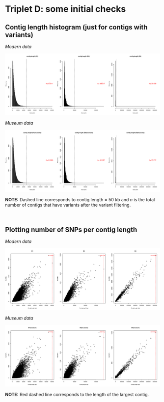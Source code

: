 # Triplet D: some initial checks


## Contig length histogram (just for contigs with variants)

*Modern data*

![D_modern2](./images/D.modern_contigsWithVariants.png)


*Museum data*


![D_museum2](./images/D.museum_contigsWithVariants.png)

**NOTE:** Dashed line corresponds to contig length = 50 kb and *n* is the total number of contigs that have variants after the variant filtering.

<br>

## Plotting number of SNPs per contig length 

*Modern data*

![D_modern1](./images/D.modern_nbSNPs_contigLength.png)


*Museum data*


![D_museum1](./images/D.museum_nbSNPs_contigLength.png)


**NOTE:** Red dashed line corresponds to the length of the largest contig.
